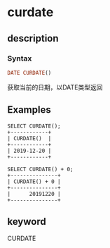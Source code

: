 # curdate

## description

### Syntax

```Haskell
DATE CURDATE()
```

获取当前的日期，以DATE类型返回

## Examples

```Plain Text
SELECT CURDATE();
+------------+
| CURDATE()  |
+------------+
| 2019-12-20 |
+------------+

SELECT CURDATE() + 0;
+---------------+
| CURDATE() + 0 |
+---------------+
|      20191220 |
+---------------+
```

## keyword

CURDATE
